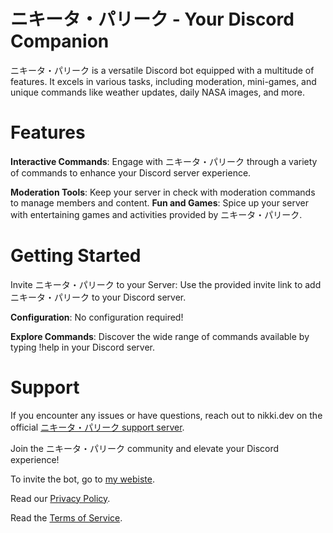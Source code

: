 # ニキータ・パリーク - Your Discord Companion

ニキータ・パリーク is a versatile Discord bot equipped with a multitude of features. It excels in various tasks, including moderation, mini-games, and unique commands like weather updates, daily NASA images, and more.

# Features

**Interactive Commands**: Engage with ニキータ・パリーク through a variety of commands to enhance your Discord server experience.

**Moderation Tools**: Keep your server in check with moderation commands to manage members and content.
**Fun and Games**: Spice up your server with entertaining games and activities provided by ニキータ・パリーク.

# Getting Started

Invite ニキータ・パリーク to your Server: Use the provided invite link to add ニキータ・パリーク to your Discord server.

**Configuration**: No configuration required! 

**Explore Commands**: Discover the wide range of commands available by typing !help in your Discord server.

# Support

If you encounter any issues or have questions, reach out to nikki.dev on the official [ニキータ・パリーク support server](https://discord.gg/Xyk2TjeAMJ).

Join the ニキータ・パリーク community and elevate your Discord experience!

To invite the bot, go to [my webiste](https://nikibot.in/).

Read our [Privacy Policy](https://nikibot.in/privacy-policy).

Read the [Terms of Service](https://nikibot.in/terms-of-service).